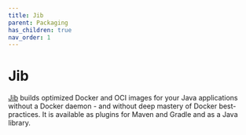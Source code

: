 ```yaml
---
title: Jib
parent: Packaging
has_children: true
nav_order: 1
---
```


# Jib
[Jib](https://github.com/GoogleContainerTools/jib) builds optimized Docker and OCI images for your Java applications without a Docker daemon - and without deep mastery of Docker best-practices. It is available as plugins for Maven and Gradle and as a Java library.